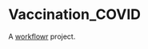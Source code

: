 # Vaccination_COVID

A [workflowr][] project.

[workflowr]: https://github.com/jdblischak/workflowr
